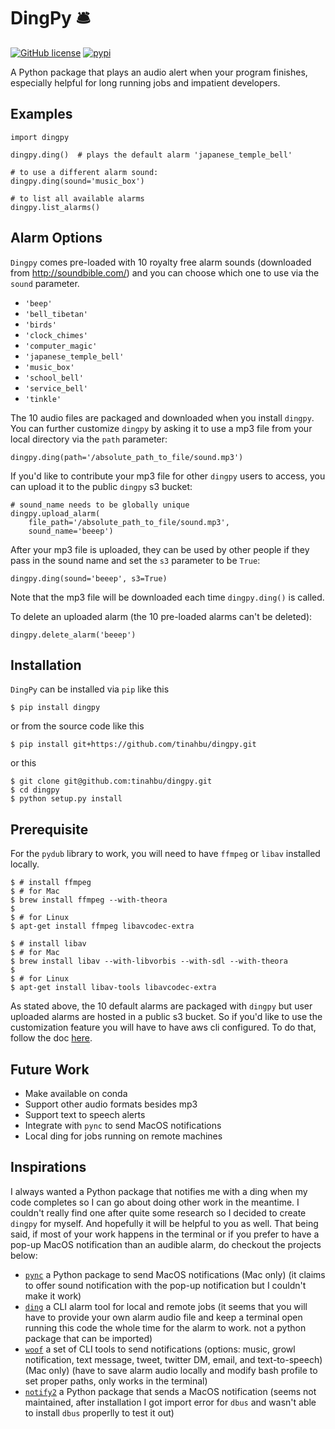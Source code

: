 # DingPy 🛎 

[![GitHub license](https://img.shields.io/github/license/tinahbu/dingpy)](https://github.com/tinahbu/dingpy/blob/master/LICENSE)
[![pypi](https://img.shields.io/badge/pypi-1.0.0-blue)](https://pypi.org/project/dingpy/)

A Python package that plays an audio alert when your program finishes, especially helpful for long running jobs and impatient developers.

## Examples 

```
import dingpy

dingpy.ding()  # plays the default alarm 'japanese_temple_bell'

# to use a different alarm sound:
dingpy.ding(sound='music_box')

# to list all available alarms
dingpy.list_alarms()
```

## Alarm Options

`Dingpy` comes pre-loaded with 10 royalty free alarm sounds (downloaded from http://soundbible.com/) and you can choose which one to use via the `sound` parameter.

- `'beep'`
- `'bell_tibetan'`
- `'birds'`
- `'clock_chimes'`
- `'computer_magic'`
- `'japanese_temple_bell'`
- `'music_box'`
- `'school_bell'`
- `'service_bell'`
- `'tinkle'`

The 10 audio files are packaged and downloaded when you install `dingpy`. You can further customize `dingpy` by asking it to use a mp3 file from your local directory via the `path` parameter:

```
dingpy.ding(path='/absolute_path_to_file/sound.mp3')
```

If you'd like to contribute your mp3 file for other `dingpy` users to access, you can upload it to the public `dingpy` s3 bucket:

```
# sound_name needs to be globally unique
dingpy.upload_alarm(
    file_path='/absolute_path_to_file/sound.mp3', 
    sound_name='beeep') 
```

After your mp3 file is uploaded, they can be used by other people if they pass in the sound name and set the `s3` parameter to be `True`:

```
dingpy.ding(sound='beeep', s3=True)
```

Note that the mp3 file will be downloaded each time `dingpy.ding()` is called. 

To delete an uploaded alarm (the 10 pre-loaded alarms can't be deleted):

```
dingpy.delete_alarm('beeep')
```

## Installation 

`DingPy` can be installed via `pip` like this

```
$ pip install dingpy
```

or from the source code like this

```
$ pip install git+https://github.com/tinahbu/dingpy.git
```

or this

```
$ git clone git@github.com:tinahbu/dingpy.git
$ cd dingpy
$ python setup.py install
```

## Prerequisite

For the `pydub` library to work, you will need to have `ffmpeg` or `libav` installed locally.

```
$ # install ffmpeg
$ # for Mac
$ brew install ffmpeg --with-theora
$ 
$ # for Linux
$ apt-get install ffmpeg libavcodec-extra
```

```
$ # install libav
$ # for Mac
$ brew install libav --with-libvorbis --with-sdl --with-theora
$ 
$ # for Linux
$ apt-get install libav-tools libavcodec-extra
```


As stated above, the 10 default alarms are packaged with `dingpy` but user uploaded alarms are hosted in a public s3 bucket. So if you'd like to use the customization feature you will have to have aws cli configured. To do that, follow the doc [here](https://docs.aws.amazon.com/cli/latest/userguide/cli-configure-files.html).

## Future Work

- Make available on conda
- Support other audio formats besides mp3
- Support text to speech alerts
- Integrate with `pync` to send MacOS notifications 
- Local ding for jobs running on remote machines


## Inspirations <a name="inspirations"></a>

I always wanted a Python package that notifies me with a ding when my code completes so I can go about doing other work in the meantime. I couldn't really find one after quite some research so I decided to create `dingpy` for myself. And hopefully it will be helpful to you as well. That being said, if most of your work happens in the terminal or if you prefer to have a pop-up MacOS notification than an audible alarm, do checkout the projects below:

- [`pync`](https://pypi.org/project/pync/) a Python package to send MacOS notifications (Mac only) (it claims to offer sound notification with the pop-up notification but I couldn't make it work)
- [`ding`](https://github.com/xxv/ding/) a CLI alarm tool for local and remote jobs (it seems that you will have to provide your own alarm audio file and keep a terminal open running this code the whole time for the alarm to work. not a python package that can be imported)
- [`woof`](https://github.com/msbarry/woof) a set of CLI tools to send notifications (options: music, growl notification, text message, tweet, twitter DM, email, and text-to-speech) (Mac only) (have to save alarm audio locally and modify bash profile to set proper paths, only works in the terminal)
- [`notify2`](https://bitbucket.org/takluyver/pynotify2/src) a Python package that sends a MacOS notification (seems not maintained, after installation I got import error for `dbus` and wasn't able to install `dbus` properlly to test it out)


